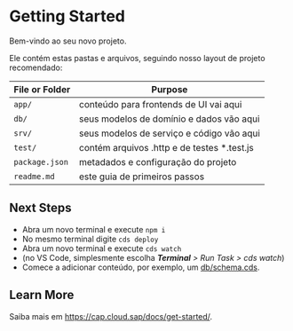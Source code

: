 # Getting Started

Bem-vindo ao seu novo projeto.

Ele contém estas pastas e arquivos, seguindo nosso layout de projeto recomendado:

| File or Folder | Purpose                                      |
| -------------- | -------------------------------------------- |
| `app/`         | conteúdo para frontends de UI vai aqui       |
| `db/`          | seus modelos de domínio e dados vão aqui     |
| `srv/`         | seus modelos de serviço e código vão aqui    |
| `test/`        | contém arquivos .http e de testes \*.test.js |
| `package.json` | metadados e configuração do projeto          |
| `readme.md`    | este guia de primeiros passos                |

## Next Steps

- Abra um novo terminal e execute `npm i`
- No mesmo terminal digite `cds deploy`
- Abra um novo terminal e execute `cds watch`
- (no VS Code, simplesmente escolha _**Terminal** > Run Task > cds watch_)
- Comece a adicionar conteúdo, por exemplo, um [db/schema.cds](db/schema.cds).

## Learn More

Saiba mais em https://cap.cloud.sap/docs/get-started/.
